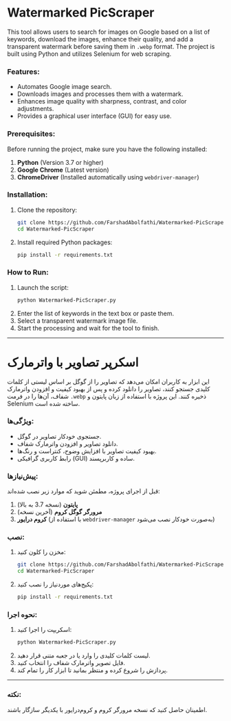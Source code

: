 
# Watermarked PicScraper

This tool allows users to search for images on Google based on a list of keywords, download the images, enhance their quality, and add a transparent watermark before saving them in `.webp` format. The project is built using Python and utilizes Selenium for web scraping.

### Features:
- Automates Google image search.
- Downloads images and processes them with a watermark.
- Enhances image quality with sharpness, contrast, and color adjustments.
- Provides a graphical user interface (GUI) for easy use.

### Prerequisites:
Before running the project, make sure you have the following installed:
1. **Python** (Version 3.7 or higher)
2. **Google Chrome** (Latest version)
3. **ChromeDriver** (Installed automatically using `webdriver-manager`)

### Installation:
1. Clone the repository:
   ```bash
   git clone https://github.com/FarshadAbolfathi/Watermarked-PicScraper.git
   cd Watermarked-PicScraper
   ```
2. Install required Python packages:
   ```bash
   pip install -r requirements.txt
   ```

### How to Run:
1. Launch the script:
   ```bash
   python Watermarked-PicScraper.py
   ```
2. Enter the list of keywords in the text box or paste them.
3. Select a transparent watermark image file.
4. Start the processing and wait for the tool to finish.

---


# اسکرپر تصاویر با واترمارک

این ابزار به کاربران امکان می‌دهد که تصاویر را از گوگل بر اساس لیستی از کلمات کلیدی جستجو کنند، تصاویر را دانلود کرده و پس از بهبود کیفیت و افزودن واترمارک شفاف، آن‌ها را در فرمت `.webp` ذخیره کنند. این پروژه با استفاده از زبان پایتون و Selenium ساخته شده است.

### ویژگی‌ها:
- جستجوی خودکار تصاویر در گوگل.
- دانلود تصاویر و افزودن واترمارک شفاف.
- بهبود کیفیت تصاویر با افزایش وضوح، کنتراست و رنگ‌ها.
- رابط کاربری گرافیکی (GUI) ساده و کاربرپسند.

### پیش‌نیازها:
قبل از اجرای پروژه، مطمئن شوید که موارد زیر نصب شده‌اند:
1. **پایتون** (نسخه 3.7 به بالا)
2. **مرورگر گوگل کروم** (آخرین نسخه)
3. **کروم درایور** (با استفاده از `webdriver-manager` به‌صورت خودکار نصب می‌شود)

### نصب:
1. مخزن را کلون کنید:
   ```bash
   git clone https://github.com/FarshadAbolfathi/Watermarked-PicScraper.git
   cd Watermarked-PicScraper
   ```
2. پکیج‌های موردنیاز را نصب کنید:
   ```bash
   pip install -r requirements.txt
   ```

### نحوه اجرا:
1. اسکریپت را اجرا کنید:
   ```bash
   python Watermarked-PicScraper.py
   ```
2. لیست کلمات کلیدی را وارد یا در جعبه متنی قرار دهید.
3. فایل تصویر واترمارک شفاف را انتخاب کنید.
4. پردازش را شروع کرده و منتظر بمانید تا ابزار کار را تمام کند.

---

### نکته:
اطمینان حاصل کنید که نسخه مرورگر کروم و کروم‌درایور با یکدیگر سازگار باشند.
